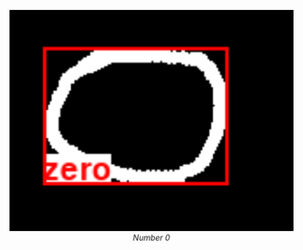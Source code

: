 
<p align="center">
  <img src="output/Screenshot 2023-10-17 225330.png" width=800><br/>
  <i>Number 0</i>
</p>
